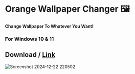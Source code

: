 # Orange Wallpaper Changer 🖼
#### Change Wallpaper To Whatever You Want! 
### For Windows 10 & 11

## Download / [Link](https://github.com/InterJavas-Projects/OrangWallpapers/releases/download/2.0/orangwp.exe)


![Screenshot 2024-12-22 220502](https://github.com/user-attachments/assets/f53e8682-bfae-4319-ba66-2ec81cbe0533)
